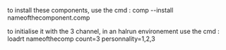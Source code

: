 to install these components, use the cmd :
comp --install nameofthecomponent.comp


to initialise it with the 3 channel,  in an halrun environement use the cmd :
 loadrt nameofthecomp count=3 personnality=1,2,3

